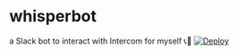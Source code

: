 # whisperbot
a Slack bot to interact with Intercom for myself 📞:robot:
[![Deploy](https://www.herokucdn.com/deploy/button.svg)](https://heroku.com/deploy)
